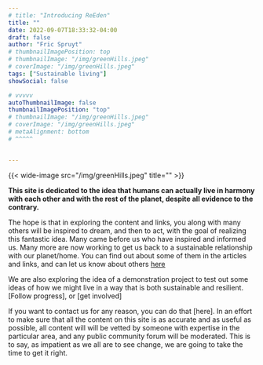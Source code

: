 ```yaml
---
# title: "Introducing ReEden"
title: ""
date: 2022-09-07T18:33:32-04:00
draft: false
author: "Fric Spruyt"
# thumbnailImagePosition: top
# thumbnailImage: "/img/greenHills.jpeg"
# coverImage: "/img/greenHills.jpeg"
tags: ["Sustainable living"]
showSocial: false

# vvvvv
autoThumbnailImage: false
thumbnailImagePosition: "top"
# thumbnailImage: "/img/greenHills.jpeg"
# coverImage: "/img/greenHills.jpeg"
# metaAlignment: bottom
# ^^^^^


---
```

{{< wide-image src="/img/greenHills.jpeg" title="" >}}
<!-- {{< wide-image src="/img/greenHills.jpeg" title="EcoVillage Before and after" >}} -->
<!-- View from prime campsite -->

**This site is dedicated to the idea that humans can actually live in harmony with each other and with the rest of the planet, despite all evidence to the contrary.**
<!--more-->



The hope is that in exploring the content and links, you along with many others will be inspired to dream, and then to act, with the goal of realizing this fantastic idea.
Many came before us who have inspired and informed us.  Many more are now working to get us back to a sustainable relationship with our planet/home. You can find out about some of them in the articles and links, and can let us know about others [here]()

We are also exploring the idea of a demonstration project to test out some ideas of how we might live in a way that is both sustainable and resilient.
[Follow progress], or [get involved]

If you want to contact us for any reason, you can do that [here].
In an effort to make sure that all the content on this site is as accurate and as useful as possible, all content will will be vetted by someone with expertise in the particular area, and any public community forum will be moderated.  This is to say, as impatient as we all are to see change, we are going to take the time to get it right.
<!-- 
- Links page(s) might be divided into several categories.
- Sustainable living/ Eco-villages.
- Transportation.
- Agriculture
- Construction
- Social organizing/ agreements, Group Process, Legal Structure
- State of the world: Environment. Energy use, Politics, Disarmament
- Public policy: Get involved
- Other Organizations/ Resources
- Inspirational/Fun -->
